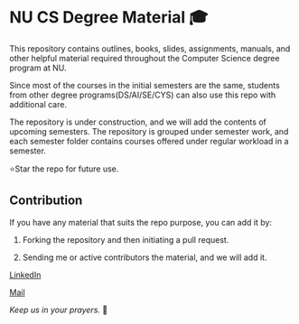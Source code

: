 # NU CS Degree Material 🎓

This repository contains outlines, books, slides, assignments, manuals, and other helpful material required throughout the Computer Science degree program at NU.

Since most of the courses in the initial semesters are the same, students from other degree programs(DS/AI/SE/CYS) can also use this repo with additional care.

The repository is under construction, and we will add the contents of upcoming semesters. The repository is grouped under semester work, and each semester folder contains courses offered under regular workload in a semester.

⭐Star the repo for future use.

## Contribution

If you have any material that suits the repo purpose, you can add it by:

1. Forking the repository and then initiating a pull request.

2. Sending me or active contributors the material, and we will add it.


[LinkedIn](https://www.linkedin.com/in/mdalinoorka/)

[Mail](mailto:mdalinoorka@gmail.com)







*Keep us in your prayers.* 🙏
